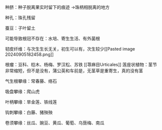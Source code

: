 种脐：种子脱离果实时留下的痕迹 ->珠柄相脱离的地方

种孔：珠孔残留

蚕豆：子叶留土

可能导致根冠不存在：水培、寄生生活、有外菌根

韧皮纤维：与次生生长无关，初生可以有，次生较少[[Pasted image 20240905182458.png]]

根瘤：豆科、桤木、杨梅、罗汉松、苏铁
[[荨麻目Urticales]]
莲座状植物：茎节非常缩短，但不是没有，蒲公英和车前是，无茎草是重寄生，真的没有茎

气生根攀缘：常春藤、络石

吸盘攀缘：爬山虎

叶柄攀缘：旱金莲、铁线莲

钩刺攀缘：白藤、猪殃殃

卷须攀缘：丝瓜、豌豆、黄瓜、葡萄、乌蔹梅、南瓜

